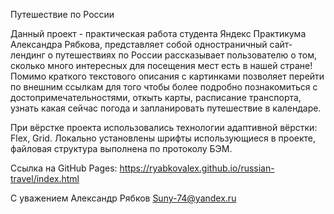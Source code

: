 Путешествие по России

Данный проект - практическая работа студента Яндекс Практикума Александра Рябкова, представляет собой одностраничный сайт-лендинг о путешествиях по России рассказывает пользователю о том, сколько много интересных для посещения мест есть в нашей стране! Помимо краткого текстового описания с картинками позволяет перейти по внешним ссылкам для того чтобы более подробно познакомиться с достопримечательностями, откыть карты, расписание транспорта, узнать какая сейчас погода и запланировать путешествие в календаре.

При вёрстке проекта использовались технологии адаптивной вёрстки: Flex, Grid. Локально установлены шрифты использующиеся в проекте, файловая структура выполнена по протоколу БЭМ.

Ссылка на GitHub Pages: https://ryabkovalex.github.io/russian-travel/index.html

С уважением
Александр Рябков
Suny-74@yandex.ru